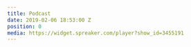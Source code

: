 ```yaml
---
title: Podcast
date: 2019-02-06 18:53:00 Z
position: 0
media: https://widget.spreaker.com/player?show_id=3455191
---
```


